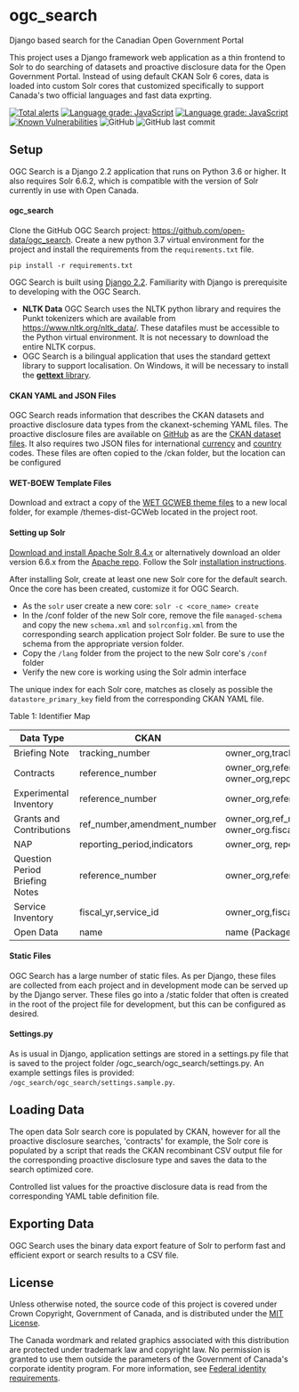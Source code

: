 # ogc_search
Django based search for the Canadian Open Government Portal 

This project uses a Django framework web application as a thin frontend to Solr to do searching of datasets and 
proactive disclosure data for the Open Government Portal. Instead of using default CKAN Solr 6 cores, data is 
loaded into custom Solr cores that customized specifically to support Canada's two official languages and fast data exprting.

[![Total alerts](https://img.shields.io/lgtm/alerts/g/thriuin/ogc_search.svg?logo=lgtm&logoWidth=18)](https://lgtm.com/projects/g/thriuin/ogc_search/alerts/)
[![Language grade: JavaScript](https://img.shields.io/lgtm/grade/javascript/g/thriuin/ogc_search.svg?logo=lgtm&logoWidth=18)](https://lgtm.com/projects/g/thriuin/ogc_search/context:javascript)
[![Language grade: JavaScript](https://img.shields.io/lgtm/grade/javascript/g/thriuin/ogc_search.svg?logo=lgtm&logoWidth=18)](https://lgtm.com/projects/g/thriuin/ogc_search/context:javascript)
[![Known Vulnerabilities](https://snyk.io/test/github/thriuin/ogc_search/badge.svg?targetFile=requirements.txt)](https://snyk.io/test/github/thriuin/ogc_search?targetFile=requirements.txt)
![GitHub](https://img.shields.io/github/license/thriuin/ogc_search.svg)
![GitHub last commit](https://img.shields.io/github/last-commit/thriuin/ogc_search.svg)
   
## Setup

OGC Search is a Django 2.2 application that runs on Python 3.6 or higher. It also requires Solr 6.6.2,
which is compatible with the version of Solr currently in use with Open Canada.

 #### ogc_search
 
 Clone the GitHub OGC Search project: https://github.com/open-data/ogc_search. Create a new 
 python 3.7 virtual environment for the project and install the requirements from the
 `requirements.txt` file.
 
 `pip install -r requirements.txt`
 
 OGC Search is built using [Django 2.2](https://www.djangoproject.com/).
 Familiarity with Django is prerequisite to developing with the OGC Search. 
 * **NLTK Data** OGC Search uses the NLTK python library and requires the Punkt tokenizers which are 
   available from https://www.nltk.org/nltk_data/. These datafiles must be accessible
   to the Python virtual environment. It is not necessary to download the
   entire NLTK corpus.
 * OGC Search is a bilingual application that uses the standard gettext library
   to support localisation. On Windows, it will be necessary to install the [**gettext**
   library](https://mlocati.github.io/articles/gettext-iconv-windows.html).
   
  
 
 #### CKAN YAML and JSON Files
  OGC Search reads information that describes the CKAN datasets and proactive disclosure data
  types from the ckanext-scheming YAML files. The proactive disclosure files are available on [GitHub](https://github.com/open-data/ckanext-canada/tree/master/ckanext/canada/tables/)
  as are the [CKAN dataset files](https://github.com/open-data/ckanext-canada/tree/master/ckanext/canada/schemas).
  It also requires two JSON files for international [currency](https://github.com/open-data/ckanext-canada/blob/master/bin/download_currency.py) and 
  [country](https://github.com/open-data/ckanext-canada/blob/master/bin/download_country.py) codes. These files
  are often copied to the /ckan folder, but the location can be configured
  
 #### WET-BOEW Template Files 
  Download and extract a copy of the [WET GCWEB theme files](http://wet-boew.github.io/wet-boew/docs/versions/dwnld-en.html) 
  to a new local folder, for example /themes-dist-GCWeb located in the project root.

 #### Setting up Solr
 
  [Download and install Apache Solr 8.4.x](https://lucene.apache.org/solr/downloads.html) or alternatively
  download an older version 6.6.x from the [Apache repo](https://archive.apache.org). Follow the Solr [installation
  instructions](https://lucene.apache.org/solr/guide/8_4/taking-solr-to-production.html). 
  
  After installing Solr, create at least one new Solr core for the default search. Once the core
  has been created, customize it for OGC Search.
- As the `solr` user create a new core: `solr -c <core_name> create`
- In the /conf folder of the new Solr core, remove the file `managed-schema` and copy the new
  `schema.xml`  and `solrconfig.xml` from the corresponding search application project Solr folder. 
  Be sure to use the schema from the appropriate version folder.
- Copy the `/lang` folder from the project to the new Solr core's `/conf` folder 
- Verify the new core is working using the Solr admin interface


The unique index for each Solr core, matches as closely as possible the `datastore_primary_key` field from
the corresponding CKAN YAML file.

<a name="table1" >Table 1: Identifier Map</a>

Data Type | CKAN | Search
--------- | ---- | ------
Briefing Note | tracking_number | owner_org,tracking_number
Contracts | reference_number | owner_org,reference_number<br>owner_org,reporting_period
Experimental Inventory | reference_number | owner_org,reference_number
Grants and Contributions | ref_number,amendment_number | owner_org,ref_number,amendment_number<br>owner_org.fiscal_year,quarter
NAP | reporting_period,indicators | owner_org, reporting_period,indicators
Question Period Briefing Notes | reference_number | owner_org,reference_number
Service Inventory | fiscal_yr,service_id | owner_org,fiscal_yr,service_id
Open Data | name | name (Package UUID)


 #### Static Files
  
  OGC Search has a large number of static files. As per Django, these files are 
  collected from each project and in development mode can be served up
  by the Django server. These files go into a /static folder that often is 
  created in the root of the project file for development, but this can be configured
  as desired.
  
 #### Settings.py 
  
  As is usual in Django, application settings are stored in a settings.py
  file that is saved to the project folder /ogc_search/ogc_search/settings.py.
  An example settings files is provided: `/ogc_search/ogc_search/settings.sample.py`.
  
 ## Loading Data
 
 The open data Solr search core is populated by CKAN, however for all the
 proactive disclosure searches, 'contracts' for example, the Solr core is populated
 by a script that reads the CKAN recombinant CSV output file for the 
 corresponding proactive disclosure type and saves the data to the
 search optimized core.
 
 Controlled list values for the proactive disclosure data is read from the
 corresponding YAML table definition file.
 
 ## Exporting Data
  
  OGC Search uses the binary data export feature of Solr to perform fast and
  efficient export or search results to a CSV file.

## License

Unless otherwise noted, the source code of this project is covered under Crown Copyright, Government of Canada, and is distributed under the [MIT License](LICENSE).

The Canada wordmark and related graphics associated with this distribution are protected under trademark law and copyright law. No permission is granted to use them outside the parameters of the Government of Canada's corporate identity program. For more information, see [Federal identity requirements](https://www.canada.ca/en/treasury-board-secretariat/topics/government-communications/federal-identity-requirements.html).
